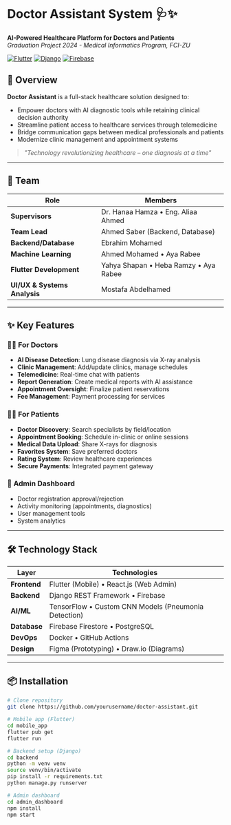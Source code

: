# Doctor Assistant System 🩺✨  
**AI-Powered Healthcare Platform for Doctors and Patients**  
*Graduation Project 2024 - Medical Informatics Program, FCI-ZU*

[![Flutter](https://img.shields.io/badge/Flutter-02569B?logo=flutter)](https://flutter.dev)
[![Django](https://img.shields.io/badge/Django-092E20?logo=django)](https://www.djangoproject.com)
[![Firebase](https://img.shields.io/badge/Firebase-FFCA28?logo=firebase)](https://firebase.google.com)

## 🌟 Overview
**Doctor Assistant** is a full-stack healthcare solution designed to:
- Empower doctors with AI diagnostic tools while retaining clinical decision authority
- Streamline patient access to healthcare services through telemedicine
- Bridge communication gaps between medical professionals and patients
- Modernize clinic management and appointment systems

> *"Technology revolutionizing healthcare – one diagnosis at a time"*

---

## 👥 Team
| Role | Members |
|------|---------|
| **Supervisors** | Dr. Hanaa Hamza • Eng. Aliaa Ahmed |
| **Team Lead** | Ahmed Saber (Backend, Database) |
| **Backend/Database** | Ebrahim Mohamed |
| **Machine Learning** | Ahmed Mohamed • Aya Rabee |
| **Flutter Development** | Yahya Shapan • Heba Ramzy • Aya Rabee |
| **UI/UX & Systems Analysis** | Mostafa Abdelhamed |

---

## ✨ Key Features
### 👨‍⚕️ **For Doctors**
- **AI Disease Detection**: Lung disease diagnosis via X-ray analysis
- **Clinic Management**: Add/update clinics, manage schedules
- **Telemedicine**: Real-time chat with patients
- **Report Generation**: Create medical reports with AI assistance
- **Appointment Oversight**: Finalize patient reservations
- **Fee Management**: Payment processing for services

### 👩‍⚕️ **For Patients**
- **Doctor Discovery**: Search specialists by field/location
- **Appointment Booking**: Schedule in-clinic or online sessions
- **Medical Data Upload**: Share X-rays for diagnosis
- **Favorites System**: Save preferred doctors
- **Rating System**: Review healthcare experiences
- **Secure Payments**: Integrated payment gateway

### 👑 **Admin Dashboard**
- Doctor registration approval/rejection
- Activity monitoring (appointments, diagnostics)
- User management tools
- System analytics

---

## 🛠️ Technology Stack
| Layer | Technologies |
|-------|--------------|
| **Frontend** | Flutter (Mobile) • React.js (Web Admin) |
| **Backend** | Django REST Framework • Firebase |
| **AI/ML** | TensorFlow • Custom CNN Models (Pneumonia Detection) |
| **Database** | Firebase Firestore • PostgreSQL |
| **DevOps** | Docker • GitHub Actions |
| **Design** | Figma (Prototyping) • Draw.io (Diagrams) |

---

## 📦 Installation
```bash
# Clone repository
git clone https://github.com/yourusername/doctor-assistant.git

# Mobile app (Flutter)
cd mobile_app
flutter pub get
flutter run

# Backend setup (Django)
cd backend
python -m venv venv
source venv/bin/activate
pip install -r requirements.txt
python manage.py runserver

# Admin dashboard
cd admin_dashboard
npm install
npm start
